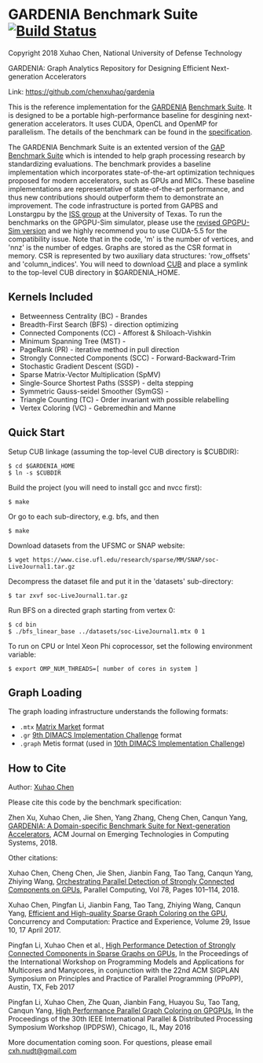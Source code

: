 GARDENIA Benchmark Suite [![Build Status](https://chenxuhao.github.io/gardenia.svg)](https://chenxuhao.github.io/gardenia)
===================

Copyright 2018 Xuhao Chen, National University of Defense Technology

GARDENIA: Graph Analytics Repository for Designing Efficient Next-generation Accelerators

Link: https://github.com/chenxuhao/gardenia

This is the reference implementation for the [GARDENIA](https://chenxuhao.github.io/) [Benchmark Suite](https://chenxuhao.github.io/). It is designed to be a portable high-performance baseline for desgining next-generation accelerators. It uses CUDA, OpenCL and OpenMP for parallelism. The details of the benchmark can be found in the [specification](https://arxiv.org/pdf/1708.04567.pdf).

The GARDENIA Benchmark Suite is an extented version of the [GAP](https://gap.cs.berkeley.edu/) [Benchmark Suite](https://gap.cs.berkeley.edu/benchmark.html) which is intended to help graph processing research by standardizing evaluations. The benchmark provides a baseline implementation which incorporates state-of-the-art optimization techniques proposed for modern accelerators, such as GPUs and MICs. These baseline implementations are representative of state-of-the-art performance, and thus new contributions should outperform them to demonstrate an improvement. The code infrastructure is ported from GAPBS and Lonstargpu by the [ISS group](http://iss.ices.utexas.edu/?p=projects/galois/lonestargpu) at the University of Texas. 
To run the benchmarks on the GPGPU-Sim simulator, please use the [revised GPGPU-Sim version](https://github.com/chenxuhao/gpgpu-sim-ndp) and we highly recommend you to use CUDA-5.5 for the compatibility issue.
Note that in the code, 'm' is the number of vertices, and 'nnz' is the number of edges.
Graphs are stored as the CSR format in memory.
CSR is represented by two auxiliary data structures: 'row_offsets' and 'column_indices'.
You will need to download [CUB](https://nvlabs.github.io/cub/) and place a symlink to the top-level CUB directory in $GARDENIA_HOME. 

Kernels Included
----------------

+ Betweenness Centrality (BC) - Brandes
+ Breadth-First Search (BFS) - direction optimizing
+ Connected Components (CC) - Afforest & Shiloach-Vishkin
+ Minimum Spanning Tree (MST) - 
+ PageRank (PR) - iterative method in pull direction
+ Strongly Connected Components (SCC) - Forward-Backward-Trim
+ Stochastic Gradient Descent (SGD) -
+ Sparse Matrix-Vector Multiplication (SpMV)
+ Single-Source Shortest Paths (SSSP) - delta stepping
+ Symmetric Gauss-seidel Smoother (SymGS) -
+ Triangle Counting (TC) - Order invariant with possible relabelling
+ Vertex Coloring (VC) - Gebremedhin and Manne


Quick Start
-----------

Setup CUB linkage (assuming the top-level CUB directory is $CUBDIR):

    $ cd $GARDENIA_HOME
    $ ln -s $CUBDIR

Build the project (you will need to install gcc and nvcc first):

    $ make

Or go to each sub-directory, e.g. bfs, and then

    $ make

Download datasets from the UFSMC or SNAP website:

    $ wget https://www.cise.ufl.edu/research/sparse/MM/SNAP/soc-LiveJournal1.tar.gz

Decompress the dataset file and put it in the 'datasets' sub-directory:

    $ tar zxvf soc-LiveJournal1.tar.gz

Run BFS on a directed graph starting from vertex 0:

    $ cd bin
    $ ./bfs_linear_base ../datasets/soc-LiveJournal1.mtx 0 1

To run on CPU or Intel Xeon Phi coprocessor, set the following environment variable:

    $ export OMP_NUM_THREADS=[ number of cores in system ]


Graph Loading
-------------

The graph loading infrastructure understands the following formats:
+ `.mtx` [Matrix Market](https://math.nist.gov/MatrixMarket/formats.html) format
+ `.gr` [9th DIMACS Implementation Challenge](https//www.dis.uniroma1.it/challenge9/download.shtml) format
+ `.graph` Metis format (used in [10th DIMACS Implementation Challenge](https://www.cc.gatech.edu/dimacs10/index.shtml))


How to Cite
-----------

Author: 
[Xuhao Chen](https://chenxuhao.github.io)

Please cite this code by the benchmark specification:

Zhen Xu, Xuhao Chen, Jie Shen, Yang Zhang, Cheng Chen, Canqun Yang,
[GARDENIA: A Domain-specific Benchmark Suite for Next-generation Accelerators](https://arxiv.org/pdf/1708.04567.pdf), 
ACM Journal on Emerging Technologies in Computing Systems, 2018.

Other citations:

Xuhao Chen, Cheng Chen, Jie Shen, Jianbin Fang, Tao Tang, Canqun Yang, Zhiying Wang,
[Orchestrating Parallel Detection of Strongly Connected Components on GPUs](https://chenxuhao.github.io/docs/parco-scc.pdf), 
Parallel Computing, Vol 78, Pages 101–114, 2018.

Xuhao Chen, Pingfan Li, Jianbin Fang, Tao Tang, Zhiying Wang, Canqun Yang,
[Efficient and High-quality Sparse Graph Coloring on the GPU](https://arxiv.org/pdf/1606.06025v1.pdf), 
Concurrency and Computation: Practice and Experience, Volume 29, Issue 10, 17 April 2017.

Pingfan Li, Xuhao Chen et al., 
[High Performance Detection of Strongly Connected Components in Sparse Graphs on GPUs](https://chenxuhao.github.io/docs/pmam-2017.pdf), 
In the Proceedings of the International Workshop on Programming Models and Applications for Multicores and Manycores, in conjunction with the 22nd ACM SIGPLAN Symposium on Principles and Practice of Parallel Programming (PPoPP), Austin, TX, Feb 2017 

Pingfan Li, Xuhao Chen, Zhe Quan, Jianbin Fang, Huayou Su, Tao Tang, Canqun Yang,
[High Performance Parallel Graph Coloring on GPGPUs](https://chenxuhao.github.io/docs/ipdpsw-2016.pdf), 
In the Proceedings of the 30th IEEE International Parallel & Distributed Processing Symposium Workshop (IPDPSW), Chicago, IL, May 2016

More documentation coming soon. For questions, please email <cxh.nudt@gmail.com>
